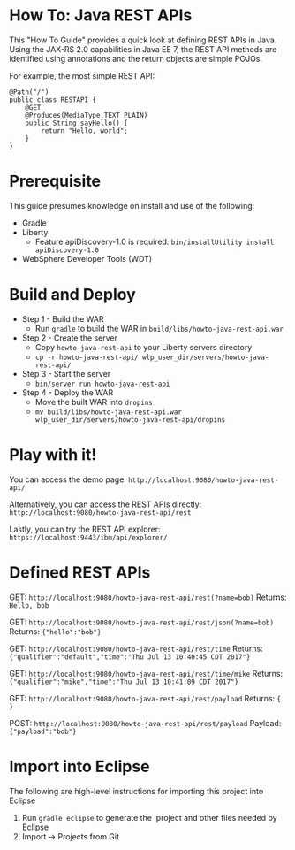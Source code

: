 # How To: Java REST APIs

This "How To Guide" provides a quick look at defining REST APIs in Java. Using the JAX-RS 2.0 capabilities in Java EE 7, the REST API methods are identified using annotations and the return objects are simple POJOs.

For example, the most simple REST API:

```
@Path("/")
public class RESTAPI {
	@GET
	@Produces(MediaType.TEXT_PLAIN)
	public String sayHello() {
		return "Hello, world";
	}
}
```


# Prerequisite

This guide presumes knowledge on install and use of the following:
* Gradle
* Liberty
  * Feature apiDiscovery-1.0 is required: `bin/installUtility install apiDiscovery-1.0`
* WebSphere Developer Tools (WDT)


# Build and Deploy

* Step 1 - Build the WAR
  * Run `gradle` to build the WAR in `build/libs/howto-java-rest-api.war`
* Step 2 - Create the server
  * Copy `howto-java-rest-api` to your Liberty servers directory
  * `cp -r howto-java-rest-api/ wlp_user_dir/servers/howto-java-rest-api/`
* Step 3 - Start the server
  * `bin/server run howto-java-rest-api`
* Step 4 - Deploy the WAR
  * Move the built WAR into `dropins`
  * `mv build/libs/howto-java-rest-api.war wlp_user_dir/servers/howto-java-rest-api/dropins`


# Play with it!

You can access the demo page: `http://localhost:9080/howto-java-rest-api/`

Alternatively, you can access the REST APIs directly: `http://localhost:9080/howto-java-rest-api/rest`

Lastly, you can try the REST API explorer: `https://localhost:9443/ibm/api/explorer/`

# Defined REST APIs

GET: `http://localhost:9080/howto-java-rest-api/rest(?name=bob)`
Returns: `Hello, bob`

GET: `http://localhost:9080/howto-java-rest-api/rest/json(?name=bob)`
Returns: `{"hello":"bob"}`

GET: `http://localhost:9080/howto-java-rest-api/rest/time`
Returns: `{"qualifier":"default","time":"Thu Jul 13 10:40:45 CDT 2017"}`

GET: `http://localhost:9080/howto-java-rest-api/rest/time/mike`
Returns: `{"qualifier":"mike","time":"Thu Jul 13 10:41:09 CDT 2017"}`

GET: `http://localhost:9080/howto-java-rest-api/rest/payload`
Returns: `{ }`

POST: `http://localhost:9080/howto-java-rest-api/rest/payload`
Payload: `{"payload":"bob"}`


# Import into Eclipse

The following are high-level instructions for importing this project into Eclipse

1. Run `gradle eclipse` to generate the .project and other files needed by Eclipse
2. Import -> Projects from Git


